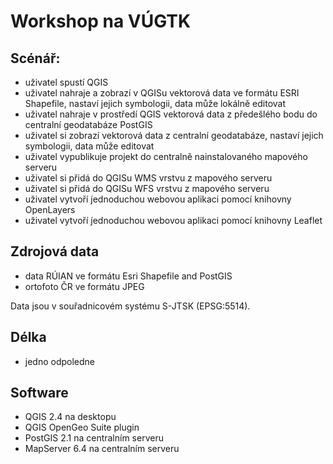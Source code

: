 Workshop na VÚGTK
=================

Scénář:
-------

- uživatel spustí QGIS
- uživatel nahraje a zobrazí v QGISu vektorová data ve formátu ESRI Shapefile, nastaví jejich symbologii, data může lokálně editovat
- uživatel nahraje v prostředí QGIS vektorová data z předešlého bodu do centralní geodatabáze PostGIS
- uživatel si zobrazí vektorová data z centralní geodatabáze, nastaví jejich symbologii, data může editovat
- uživatel vypublikuje projekt do centralně nainstalovaného mapového serveru
- uživatel si přidá do QGISu WMS vrstvu z mapového serveru
- uživatel si přidá do QGISu WFS vrstvu z mapového serveru
- uživatel vytvoří j́ednoduchou webovou aplikaci pomocí knihovny OpenLayers
- uživatel vytvoří j́ednoduchou webovou aplikaci pomocí knihovny Leaflet

Zdrojová data
-------------

- data RÚIAN ve formátu Esri Shapefile and PostGIS
- ortofoto ČR ve formátu JPEG

Data jsou v souřadnicovém systému S-JTSK (EPSG:5514).

Délka
-----

- jedno odpoledne

Software
--------

- QGIS 2.4 na desktopu
- QGIS OpenGeo Suite plugin
- PostGIS 2.1 na centralním serveru
- MapServer 6.4 na centralním serveru
